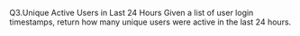 Q3.Unique Active Users in Last 24 Hours
Given a list of user login timestamps, return how many unique users were active in the last 24 hours.